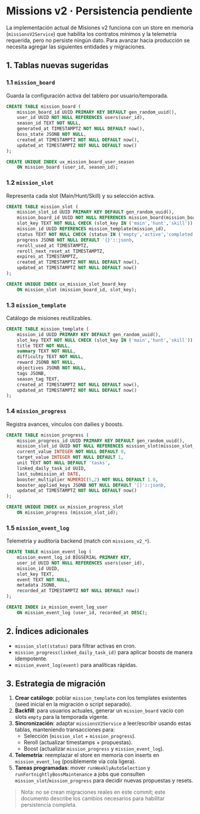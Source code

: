 # Missions v2 · Persistencia pendiente

La implementación actual de Misiones v2 funciona con un store en memoria (`missionsV2Service`) que habilita los contratos mínimos y la telemetría requerida, pero no persiste ningún dato. Para avanzar hacia producción se necesita agregar las siguientes entidades y migraciones.

## 1. Tablas nuevas sugeridas

### 1.1 `mission_board`
Guarda la configuración activa del tablero por usuario/temporada.

```sql
CREATE TABLE mission_board (
    mission_board_id UUID PRIMARY KEY DEFAULT gen_random_uuid(),
    user_id UUID NOT NULL REFERENCES users(user_id),
    season_id TEXT NOT NULL,
    generated_at TIMESTAMPTZ NOT NULL DEFAULT now(),
    boss_state JSONB NOT NULL,
    created_at TIMESTAMPTZ NOT NULL DEFAULT now(),
    updated_at TIMESTAMPTZ NOT NULL DEFAULT now()
);

CREATE UNIQUE INDEX ux_mission_board_user_season
    ON mission_board (user_id, season_id);
```

### 1.2 `mission_slot`
Representa cada slot (Main/Hunt/Skill) y su selección activa.

```sql
CREATE TABLE mission_slot (
    mission_slot_id UUID PRIMARY KEY DEFAULT gen_random_uuid(),
    mission_board_id UUID NOT NULL REFERENCES mission_board(mission_board_id) ON DELETE CASCADE,
    slot_key TEXT NOT NULL CHECK (slot_key IN ('main','hunt','skill')),
    mission_id UUID REFERENCES mission_template(mission_id),
    status TEXT NOT NULL CHECK (status IN ('empty','active','completed','claimed')),
    progress JSONB NOT NULL DEFAULT '{}'::jsonb,
    reroll_used_at TIMESTAMPTZ,
    reroll_next_reset_at TIMESTAMPTZ,
    expires_at TIMESTAMPTZ,
    created_at TIMESTAMPTZ NOT NULL DEFAULT now(),
    updated_at TIMESTAMPTZ NOT NULL DEFAULT now()
);

CREATE UNIQUE INDEX ux_mission_slot_board_key
    ON mission_slot (mission_board_id, slot_key);
```

### 1.3 `mission_template`
Catálogo de misiones reutilizables.

```sql
CREATE TABLE mission_template (
    mission_id UUID PRIMARY KEY DEFAULT gen_random_uuid(),
    slot_key TEXT NOT NULL CHECK (slot_key IN ('main','hunt','skill')),
    title TEXT NOT NULL,
    summary TEXT NOT NULL,
    difficulty TEXT NOT NULL,
    reward JSONB NOT NULL,
    objectives JSONB NOT NULL,
    tags JSONB,
    season_tag TEXT,
    created_at TIMESTAMPTZ NOT NULL DEFAULT now(),
    updated_at TIMESTAMPTZ NOT NULL DEFAULT now()
);
```

### 1.4 `mission_progress`
Registra avances, vínculos con dailies y boosts.

```sql
CREATE TABLE mission_progress (
    mission_progress_id UUID PRIMARY KEY DEFAULT gen_random_uuid(),
    mission_slot_id UUID NOT NULL REFERENCES mission_slot(mission_slot_id) ON DELETE CASCADE,
    current_value INTEGER NOT NULL DEFAULT 0,
    target_value INTEGER NOT NULL DEFAULT 1,
    unit TEXT NOT NULL DEFAULT 'tasks',
    linked_daily_task_id UUID,
    last_submission_at DATE,
    booster_multiplier NUMERIC(5,2) NOT NULL DEFAULT 1.0,
    booster_applied_keys JSONB NOT NULL DEFAULT '[]'::jsonb,
    updated_at TIMESTAMPTZ NOT NULL DEFAULT now()
);

CREATE UNIQUE INDEX ux_mission_progress_slot
    ON mission_progress (mission_slot_id);
```

### 1.5 `mission_event_log`
Telemetría y auditoría backend (match con `missions_v2_*`).

```sql
CREATE TABLE mission_event_log (
    mission_event_log_id BIGSERIAL PRIMARY KEY,
    user_id UUID NOT NULL REFERENCES users(user_id),
    mission_id UUID,
    slot_key TEXT,
    event TEXT NOT NULL,
    metadata JSONB,
    recorded_at TIMESTAMPTZ NOT NULL DEFAULT now()
);

CREATE INDEX ix_mission_event_log_user
    ON mission_event_log (user_id, recorded_at DESC);
```

## 2. Índices adicionales
- `mission_slot(status)` para filtrar activas en cron.
- `mission_progress(linked_daily_task_id)` para aplicar boosts de manera idempotente.
- `mission_event_log(event)` para analíticas rápidas.

## 3. Estrategia de migración
1. **Crear catálogo**: poblar `mission_template` con los templates existentes (seed inicial en la migración o script separado).
2. **Backfill**: para usuarios actuales, generar un `mission_board` vacío con slots `empty` para la temporada vigente.
3. **Sincronización**: adaptar `missionsV2Service` a leer/escribir usando estas tablas, manteniendo transacciones para:
   - Selección (`mission_slot` + `mission_progress`).
   - Reroll (actualizar timestamps + propuestas).
   - Boost (actualizar `mission_progress` y `mission_event_log`).
4. **Telemetría**: reemplazar el store en memoria con inserts en `mission_event_log` (posiblemente vía cola ligera).
5. **Tareas programadas**: mover `runWeeklyAutoSelection` y `runFortnightlyBossMaintenance` a jobs que consulten `mission_slot`/`mission_progress` para decidir nuevas propuestas y resets.

> Nota: no se crean migraciones reales en este commit; este documento describe los cambios necesarios para habilitar persistencia completa.
